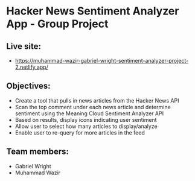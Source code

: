# Hacker News Sentiment Analyzer App - Group Project

## Live site:
- https://muhammad-wazir-gabriel-wright-sentiment-analyzer-project-2.netlify.app/

## Objectives:
- Create a tool that pulls in news articles from the Hacker News API
- Scan the top comment under each news article and determine sentiment using the Meaning Cloud Sentiment Analyzer API
- Based on results, display icons indicating user sentiment
- Allow user to select how many articles to display/analyze
- Enable user to re-query for more articles in the feed

## Team members:
- Gabriel Wright
- Muhammad Wazir
